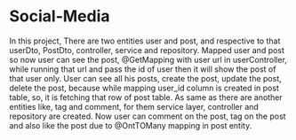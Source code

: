 # Social-Media
In this project, There are two entities user and post, and respective to that userDto, PostDto, controller, service and repository.
Mapped user and post so now user can see the post, @GetMapping with user url in userController, while running that url and pass the id of user then it will show the post of that user only.
User can see all his posts, create the post, update the post, delete the post, because while mapping user_id column is created in post table, so, it is fetching that row of post table.
As same as there are another entities like, tag and comment, for them service layer, controller and repository are created. Now user can comment on the post, tag on the post and also like the post due to @OntTOMany mapping in post entity.

